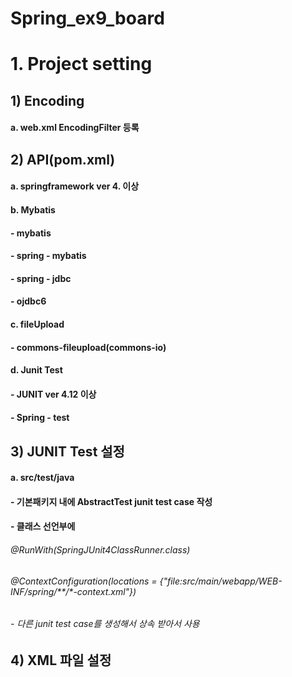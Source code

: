 # Spring_ex9_board
 

# 1. Project setting

## 1) Encoding
####	a. web.xml EncodingFilter 등록
## 2) API(pom.xml)
####	a. springframework ver 4. 이상
####	b. Mybatis
####		- mybatis
####		- spring - mybatis
####		- spring - jdbc
####		- ojdbc6
####	c. fileUpload
####		- commons-fileupload(commons-io)
####	d. Junit Test
####		- JUNIT ver 4.12 이상
####		- Spring - test
## 3) JUNIT Test 설정
####	a. src/test/java
####		- 기본패키지 내에 AbstractTest junit test case 작성
####		- 클래스 선언부에
######			@RunWith(SpringJUnit4ClassRunner.class)
######			@ContextConfiguration(locations = {"file:src/main/webapp/WEB-INF/spring/**/*-context.xml"})
######		- 다른 junit test case를 생성해서 상속 받아서 사용
## 4) XML 파일 설정